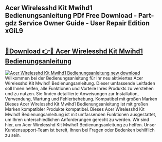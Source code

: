 ## Acer Wirelesshd Kit Mwihd1 Bedienungsanleitung PDf Free Download - Part-gdz Service Owner Guide - User Repair Edition xGiL9

# <h2><a href="http://df2b83e.blite.top/?on=Acer+Wirelesshd+Kit+Mwihd1+Bedienungsanleitung">🔗Download 👉🔴 Acer Wirelesshd Kit Mwihd1 Bedienungsanleitung</a></h2>

[![Acer Wirelesshd Kit Mwihd1 Bedienungsanleitung new download](https://i.imgur.com/lujVjoI.png)](http://df2b83e.blite.top/?on=Acer+Wirelesshd+Kit+Mwihd1+Bedienungsanleitung)
Willkommen bei der Bedienungsanleitung für Ihr neu aktiviertes Acer Wirelesshd Kit Mwihd1 Bedienungsanleitung. Dieser umfassende Leitfaden soll Ihnen helfen, alle Funktionen und Vorteile Ihres Produkts zu verstehen und zu nutzen. Sie finden detaillierte Anweisungen zur Installation, Verwendung, Wartung und Fehlerbehebung. Kompatibel mit großen Marken Dieses Acer Wirelesshd Kit Mwihd1 Bedienungsanleitung ist mit großen Marken kompatibler Produkte kompatibel. Dieses Acer Wirelesshd Kit Mwihd1 Bedienungsanleitung ist mit umfassenden Funktionen ausgestattet, um Ihren unterschiedlichen Anforderungen gerecht zu werden. Wir sind hier, um Acer Wirelesshd Kit Mwihd1 Bedienungsanleitung zu helfen. Unser Kundensupport-Team ist bereit, Ihnen bei Fragen oder Bedenken behilflich zu sein.
